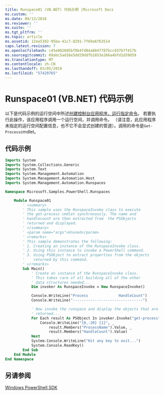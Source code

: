 ```yaml
---
title: Runspace01 (VB.NET) 代码示例 |Microsoft Docs
ms.custom: ''
ms.date: 09/13/2016
ms.reviewer: ''
ms.suite: ''
ms.tgt_pltfrm: ''
ms.topic: article
ms.assetid: 12ee5382-95ba-41c7-8291-7f69a6f63514
caps.latest.revision: 7
ms.openlocfilehash: c45e802605bf0b4fd84a8847787bcc937b7f417b
ms.sourcegitcommit: 69abc5ad16e5dd29ddfb1853e266a4bfd1d59d59
ms.translationtype: MT
ms.contentlocale: zh-CN
ms.lasthandoff: 03/05/2019
ms.locfileid: "57429765"
---
```

# <a name="runspace01-vbnet-code-sample"></a>Runspace01 (VB.NET) 代码示例

以下是代码示例的运行空间中所述[创建控制台应用程序，运行指定命令](http://msdn.microsoft.com/en-us/793a6570-a072-4799-840b-172f28ce620e)。 若要执行此操作，该应用程序调用一个运行空间，并调用命令。 （请注意，此应用程序未指定的运行空间配置信息，也不它不会显式创建的管道）。调用的命令是`Get-Process`cmdlet。

## <a name="code-sample"></a>代码示例

```vb
Imports System
Imports System.Collections.Generic
Imports System.Text
Imports System.Management.Automation
Imports System.Management.Automation.Host
Imports System.Management.Automation.Runspaces

Namespace Microsoft.Samples.PowerShell.Runspaces

    Module Runspace01
        ' <summary>
        ' This sample uses the RunspaceInvoke class to execute
        ' the get-process cmdlet synchronously. The name and
        ' handlecount are then extracted from  the PSObjects
        ' returned and displayed.
        ' </summary>
        ' <param name="args">Unused</param>
        ' <remarks>
        ' This sample demonstrates the following:
        ' 1. Creating an instance of the RunspaceInvoke class.
        ' 2. Using this instance to invoke a PowerShell command.
        ' 3. Using PSObject to extract properties from the objects
        '    returned by this command.
        ' </remarks>
        Sub Main()
            ' Create an instance of the RunspaceInvoke class.
            ' This takes care of all building all of the other
            ' data structures needed...
            Dim invoker As RunspaceInvoke = New RunspaceInvoke()

            Console.WriteLine("Process              HandleCount")
            Console.WriteLine("--------------------------------")

            ' Now invoke the runspace and display the objects that are
            ' returned...
            For Each result As PSObject In invoker.Invoke("get-process")
                Console.WriteLine("{0,-20} {1}", _
                    result.Members("ProcessName").Value, _
                    result.Members("HandleCount").Value)
            Next
            System.Console.WriteLine("Hit any key to exit...")
            System.Console.ReadKey()
        End Sub
    End Module
End Namespace
```

<!-- TODO!!!: [!code-csharp[Runspace01.vb](../../powershell-sdk-samples/SDK-2.0/vb/Runspace01/Runspace01.vb#L09-L53 "Runspace01.vb")] -->

## <a name="see-also"></a>另请参阅

[Windows PowerShell SDK](../windows-powershell-reference.md)